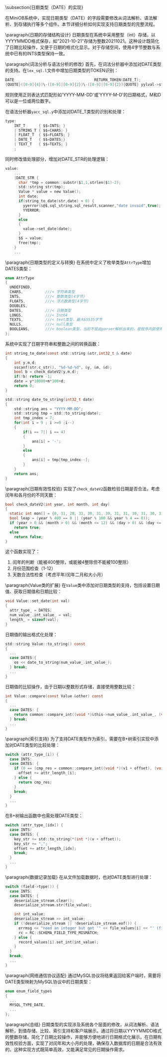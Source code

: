 \subsection{日期类型（DATE）的实现}

在MiniOB系统中，实现日期类型（DATE）的字段需要修改从词法解析、语法解析、到存储执行等多个组件。本节详细分析如何实现支持日期类型的完整流程。

\paragraph{日期的存储结构设计}
日期类型在系统中采用整型（int）存储，以YYYYMMDD格式保存，如"2021-10-21"存储为整数20211021。这种设计既简化了日期比较操作，又便于日期的格式化显示。对于存储空间，使用4字节整数与系统中已有的INTS类型保持一致。

\paragraph{词法分析与语法分析的修改}
首先，在词法分析器中添加对DATE类型的支持。在`lex_sql.l`文件中增加日期类型的TOKEN识别：

```c
DATE                                    RETURN_TOKEN(DATE_T);
{QUOTE}([0-9]{4})\-([0-9]|[0-9]{2})\-([0-9]|[0-9]{2}){QUOTE} yylval->string=strdup(yytext); RETURN_TOKEN(DATE_STR);
```

规则使用正则表达式匹配形如'YYYY-MM-DD'或'YYYY-M-D'的日期格式，M和D可以是一位或两位数字。

在语法分析器`yacc_sql.y`中添加对DATE_T类型的识别和处理：

```c
type:
    INT_T      { $$=INTS; }
    | STRING_T { $$=CHARS; }
    | FLOAT_T  { $$=FLOATS; }
    | DATE_T   { $$=DATES;}
    | TEXT_T   { $$=TEXTS; }
    ;
```

同时修改值处理部分，增加对DATE_STR的处理逻辑：

```c
value:
    ...
    |DATE_STR {
      char *tmp = common::substr($1,1,strlen($1)-2);
      std::string str(tmp);
      Value * value = new Value();
      int date;
      if(string_to_date(str,date) < 0) {
        yyerror(&@$,sql_string,sql_result,scanner,"date invaid",true);
        YYERROR;
      }
      else
      {
        value->set_date(date);
      }
      $$ = value;
      free(tmp);
    }
    ...
```

\paragraph{日期类型的定义与转换}
在系统中定义了枚举类型`AttrType`增加DATES类型：

```c
enum AttrType
{
  UNDEFINED,
  CHARS,          ///< 字符串类型
  INTS,           ///< 整数类型(4字节)
  FLOATS,         ///< 浮点数类型(4字节)
  DOUBLES,        
  DATES,          ///< 日期类型
  LONGS,          ///< Int64
  TEXTS,          ///< text类型，最大65535字节
  NULLS,          ///< null类型
  BOOLEANS,       ///< boolean类型，当前不是由parser解析出来的，是程序内部使用的
};
```

系统中实现了日期字符串和整数之间的转换函数：

```c
int string_to_date(const std::string &str,int32_t & date)
{
    int y,m,d;
    sscanf(str.c_str(), "%d-%d-%d", &y, &m, &d);
    bool b = check_dateV2(y,m,d);
    if(!b) return -1;
    date = y*10000+m*100+d;
    return 0;
}

std::string date_to_string(int32_t date)
{
    std::string ans = "YYYY-MM-DD";
    std::string tmp = std::to_string(date);
    int tmp_index = 7;
    for(int i = 9 ; i >=0 ;i--)
    {
        if(i == 7|| i == 4)
        {
            ans[i] = '-';
        }
        else
        {
            ans[i] = tmp[tmp_index--];
        }
    }
    return ans;
}
```

\paragraph{日期有效性校验}
实现了`check_dateV2`函数检验日期是否合法，考虑闰年和各月份的不同天数：

```c
bool check_dateV2(int year, int month, int day)
{
  static int mon[] = {0, 31, 28, 31, 30, 31, 30, 31, 31, 30, 31, 30, 31};
  bool leap = (year % 400 == 0 || (year % 100 && year % 4 == 0));
  if (year > 0 && (month > 0) && (month <= 12) && (day > 0) && (day <= ((month == 2 && leap) ? 1 : 0) + mon[month]))
    return true;
  else
    return false;
}
```

这个函数实现了：
1. 闰年的判断（能被400整除，或能被4整除但不能被100整除）
2. 月份范围检查（1-12）
3. 天数合法性检查（考虑平年/闰年二月和大小月）

\paragraph{Value类的扩展}
在`Value`类中添加对日期类型的支持，包括设置日期值、获取日期值和日期比较：

```c
void Value::set_date(int val)
{
  attr_type_ = DATES;
  num_value_.int_value_ = val;
  length_ = sizeof(val);
}
```

日期值的输出格式化处理：

```c
std::string Value::to_string() const
{
  ...
  case DATES:{
    os << date_to_string(num_value_.int_value_);
  } break;
  ...
}
```

日期值的比较操作，由于日期以整数形式存储，直接使用整数比较：

```c
int Value::compare(const Value &other) const
{
  ...
  case DATES: {
    return common::compare_int((void *)&this->num_value_.int_value_, (void *)&other.num_value_.int_value_);
  } break;
  ...
}
```

\paragraph{索引支持}
为了支持DATE类型作为索引，需要在B+树索引实现中添加对DATE类型的比较处理：

```c
switch (attr_type_[i]) {
  case INTS:
  case DATES: {
    if (0 == (cmp_res = common::compare_int((void *)(v1 + offset), (void *)(v2 + offset)))) {
      offset += attr_length_[i];
    } else {
      return cmp_res;
    }
    break;
  } 
  ...
}
```

在B+树输出函数中也需处理DATE类型：

```c
switch (attr_type_[idx]) {
  case INTS:
  case DATES: {
    key_str += std::to_string(*(int *)(v + offset));
    key_str += ",";
    offset += attr_length_[idx];
    break;
  }
  ...
}
```

\paragraph{数据记录加载}
在从文件加载数据时，也对DATE类型进行处理：

```c
switch (field->type()) {
  case INTS:
  case DATES: {
    deserialize_stream.clear();
    deserialize_stream.str(file_value);

    int int_value;
    deserialize_stream >> int_value;
    if (!deserialize_stream || !deserialize_stream.eof()) {
      errmsg << "need an integer but got '" << file_values[i] << "' (field index:" << i << ")";
      rc = RC::SCHEMA_FIELD_TYPE_MISMATCH;
    } else {
      record_values[i].set_int(int_value);
    }
  }
  break;
  ...
}
```

\paragraph{网络通信协议适配}
通过MySQL协议将结果返回给客户端时，需要将DATE类型映射为MySQL协议中的日期类型：

```c
enum enum_field_types 
{
  ...
  MYSQL_TYPE_DATE,
  ...
};
```

\paragraph{总结}
日期类型的实现涉及系统各个层面的修改，从词法解析、语法解析，到值存储、比较、索引支持和客户端展示。通过将日期以YYYYMMDD格式的整数存储，简化了日期比较操作，并能够方便地进行日期格式化展示。在日期有效性校验方面，实现了对闰年和大小月的处理，确保存入数据库的日期是合法有效的。这种实现方式既简单高效，又能满足常见的日期操作需求。
